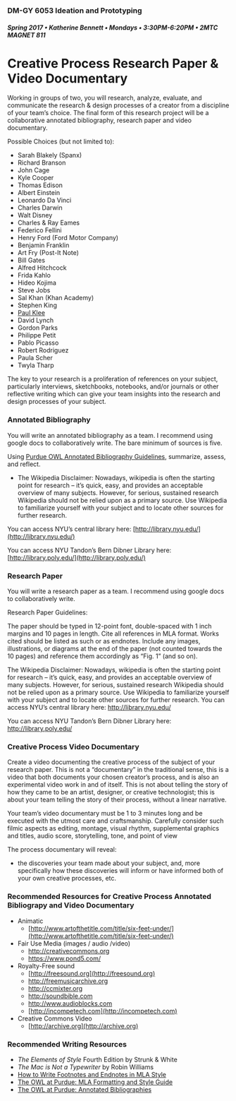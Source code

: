 ### DM-GY 6053 Ideation and Prototyping
##### Spring 2017 • Katherine Bennett • Mondays • 3:30PM-6:20PM • 2MTC MAGNET 811

# Creative Process Research Paper & Video Documentary


Working in groups of two, you will research, analyze, evaluate, and communicate the research &amp; design processes of a creator from a discipline of your team’s choice. The final form of this research project will be a collaborative annotated bibliography, research paper and video documentary.

Possible Choices (but not limited to):

*   Sarah Blakely (Spanx)
*   Richard Branson
*   John Cage
*   Kyle Cooper
*   Thomas Edison
*   Albert Einstein
*   Leonardo Da Vinci
*   Charles Darwin
*   Walt Disney
*   Charles &amp; Ray Eames
*   Federico Fellini
*   Henry Ford (Ford Motor Company)
*   Benjamin Franklin
*   Art Fry (Post-It Note)
*   Bill Gates
*   Alfred Hitchcock
*   Frida Kahlo
*   Hideo Kojima
*   Steve Jobs
*   Sal Khan (Khan Academy)
*   Stephen King
*   [Paul Klee](http://www.openculture.com/2016/03/3900-pages-of-paul-klees-personal-notebooks-are-now-online.html)
*   David Lynch
*   Gordon Parks
*   Philippe Petit
*   Pablo Picasso
*   Robert Rodriguez
*   Paula Scher
*   Twyla Tharp

The key to your research is a proliferation of references on your subject, particularly interviews, sketchbooks, notebooks, and/or journals or other reflective writing which can give your team insights into the research and design processes of your subject.

### Annotated Bibliography

You will write an annotated bibliography as a team. I recommend using google docs to collaboratively write. The bare minimum of sources is five.

Using [Purdue OWL Annotated Bibliography Guidelines](https://owl.english.purdue.edu/owl/resource/614/01/), summarize, assess, and reflect.

* The Wikipedia Disclaimer: Nowadays, wikipedia is often the starting point for research – it’s quick, easy, and provides an acceptable overview of many subjects. However, for serious, sustained research Wikipedia should not be relied upon as a primary source. Use Wikipedia to familiarize yourself with your subject and to locate other sources for further research.

You can access NYU’s central library here: [http://library.nyu.edu/](http://library.nyu.edu/)

You can access NYU Tandon’s Bern Dibner Library here: [http://library.poly.edu/](http://library.poly.edu/)

### Research Paper

You will write a research paper as a team. I recommend using google docs to collaboratively write.

Research Paper Guidelines:

The paper should be typed in 12-point font, double-spaced with 1 inch margins and 10 pages in length. Cite all references in MLA format. Works cited should be listed as such or as endnotes. Include any images, illustrations, or diagrams at the end of the paper (not counted towards the 10 pages) and reference them accordingly as “Fig. 1” (and so on).

The Wikipedia Disclaimer: Nowadays, wikipedia is often the starting point for research – it’s quick, easy, and provides an acceptable overview of many subjects. However, for serious, sustained research Wikipedia should not be relied upon as a primary source. Use Wikipedia to familiarize yourself with your subject and to locate other sources for further research.
You can access NYU’s central library here: http://library.nyu.edu/

You can access NYU Tandon’s Bern Dibner Library here: http://library.poly.edu/

### Creative Process Video Documentary

Create a video documenting the creative process of the subject of your research paper. This is not a “documentary” in the traditional sense, this is a video that both documents your chosen creator’s process, and is also an experimental video work in and of itself. This is not about telling the story of how they came to be an artist, designer, or creative technologist; this is about your team telling the story of their process, without a linear narrative.

Your team’s video documentary must be 1 to 3 minutes long and be executed with the utmost care and craftsmanship. Carefully consider such filmic aspects as editing, montage, visual rhythm, supplemental graphics and titles, audio score, storytelling, tone, and point of view

The process documentary will reveal:

*   the discoveries your team made about your subject, and, more specifically how these discoveries will inform or have informed both of your own creative processes, etc.

### Recommended Resources for Creative Process Annotated Bibliograpy and Video Documentary
* Animatic
  * [http://www.artofthetitle.com/title/six-feet-under/](http://www.artofthetitle.com/title/six-feet-under/)
* Fair Use Media (images / audio /video)
  * http://creativecommons.org 
  * https://www.pond5.com/
* Royalty-Free sound 
  * [http://freesound.org](http://freesound.org) 
  * http://freemusicarchive.org
  * http://ccmixter.org
  * http://soundbible.com
  * http://www.audioblocks.com
  * [http://incompetech.com](http://incompetech.com)
* Creative Commons Video
  * [http://archive.org](http://archive.org)

### Recommended Writing Resources
*   _The Elements of Style_ Fourth Edition by Strunk &amp; White
*   _The Mac is Not a Typewriter_ by Robin Williams
*   [How to Write Footnotes and Endnotes in MLA Style](http://www.aresearchguide.com/7footnot.html)
*   [The OWL at Purdue: MLA Formatting and Style Guide](https://owl.english.purdue.edu/owl/resource/747/01)
*   [The OWL at Purdue: Annotated Bibliographies](https://owl.english.purdue.edu/owl/resource/614/01)